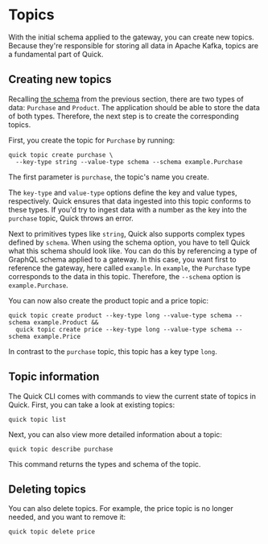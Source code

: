 # Topics

With the initial schema applied to the gateway, you can create new topics.
Because they're responsible for storing all data in Apache Kafka, topics are a fundamental part of Quick.

## Creating new topics

Recalling [the schema](gateway.md#the-graphql-schema) from the previous section,
there are two types of data: `Purchase` and `Product`.
The application should be able to store the data of both types.
Therefore, the next step is to create the corresponding topics.

First, you create the topic for `Purchase` by running:
```shell
quick topic create purchase \
  --key-type string --value-type schema --schema example.Purchase 
```

The first parameter is `purchase`, the topic's name you create.

The `key-type` and `value-type` options define the key and value types, respectively.
Quick ensures that data ingested into this topic conforms to these types.
If you'd try to ingest data with a number as the key into the `purchase` topic, Quick throws an error.

Next to primitives types like `string`, Quick also supports complex types defined by `schema`.
When using the schema option, you have to tell Quick what this schema should look like.
You can do this by referencing a type of GraphQL schema applied to a gateway.
In this case, you want first to reference the gateway, here called `example`.
In `example`, the `Purchase` type corresponds to the data in this topic.
Therefore, the `--schema` option is `example.Purchase`.

You can now also create the product topic and a price topic:
```shell
quick topic create product --key-type long --value-type schema --schema example.Product && 
  quick topic create price --key-type long --value-type schema --schema example.Price
```

In contrast to the `purchase` topic, this topic has a key type `long`.

## Topic information

The Quick CLI comes with commands to view the current state of topics in Quick.
First, you can take a look at existing topics:
```shell
quick topic list
```
Next, you can also view more detailed information about a topic:
```shell
quick topic describe purchase
```
This command returns the types and schema of the topic.

## Deleting topics

You can also delete topics.
For example, the price topic is no longer needed, and you want to remove it:
```shell
quick topic delete price
```




